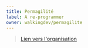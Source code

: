 ```yaml
---
title: Permagilité 
label: A re-programmer
owner: walkingdev/permagilite
---
```


> [Lien vers l'organisation](http://github.com/walkingdev)
